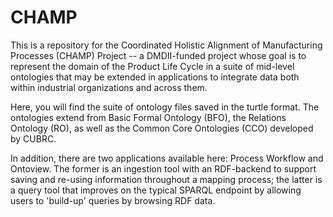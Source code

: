 # CHAMP
This is a repository for the Coordinated Holistic Alignment of Manufacturing Processes (CHAMP) Project -- a DMDII-funded project whose goal is to represent the domain of the Product Life Cycle in a suite of mid-level ontologies that may be extended in applications to integrate data both within industrial organizations and across them. 

Here, you will find the suite of ontology files saved in the turtle format. The ontologies extend from Basic Formal Ontology (BFO), the Relations Ontology (RO), as well as the Common Core Ontologies (CCO) developed by CUBRC. 

In addition, there are two applications available here: Process Workflow and Ontoview. The former is an ingestion tool with an RDF-backend to support saving and re-using information throughout a mapping process; the latter is a query tool that improves on the typical SPARQL endpoint by allowing users to 'build-up' queries by browsing RDF data. 


